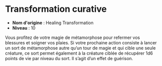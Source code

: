 # Transformation curative

 * **Nom d'origine** : Healing Transformation
 * **Niveau** : 10


<p>Vous profitez de votre magie de métamorphose pour refermer vos blessures et soigner vos plaies. Si votre prochaine action consiste à lancer un sort de métamorphose autre qu’un tour de magie et qui cible une seule créature, ce sort permet également à la créature ciblée de récupérer 1d6 points de vie par niveau du sort. Il s’agit d’un effet de guérison.</p>
